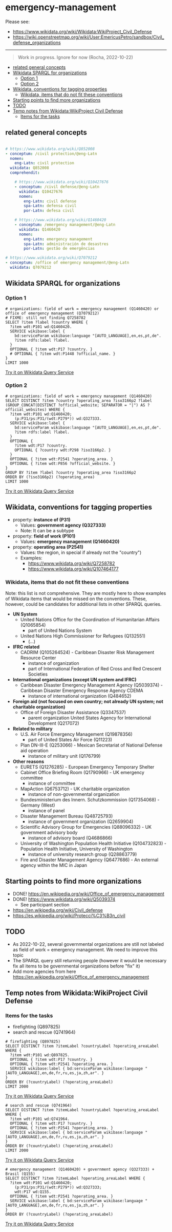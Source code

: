 # emergency-management

Please see:
- <https://www.wikidata.org/wiki/Wikidata:WikiProject_Civil_Defense>
- <https://wiki.openstreetmap.org/wiki/User:EmericusPetro/sandbox/Civil_defense_organizations>


---

> Work in progress. Ignore for now (Rocha, 2022-10-22)

<!--
- https://www.wikidata.org/wiki/Q10427676
- https://wiki.openstreetmap.org/wiki/User:EmericusPetro/sandbox
- https://pandoc.org/try/
- To watch more examples
  - https://en.wikipedia.org/wiki/Civil_defense
  - https://en.wikipedia.org/wiki/Civil_defense_by_country
-->


<!-- TOC depthfrom:2 -->

- [related general concepts](#related-general-concepts)
- [Wikidata SPARQL for organizations](#wikidata-sparql-for-organizations)
    - [Option 1](#option-1)
    - [Option 2](#option-2)
- [Wikidata, conventions for tagging properties](#wikidata-conventions-for-tagging-properties)
    - [Wikidata, items that do not fit these conventions](#wikidata-items-that-do-not-fit-these-conventions)
- [Starting points to find more organizations](#starting-points-to-find-more-organizations)
- [TODO](#todo)
- [Temp notes from Wikidata:WikiProject Civil Defense](#temp-notes-from-wikidatawikiproject-civil-defense)
    - [Items for the tasks](#items-for-the-tasks)

<!-- /TOC -->

## related general concepts

```yaml

# https://www.wikidata.org/wiki/Q852008
- conceptum: /civil protection/@eng-Latn
  nomen:
    eng-Latn: civil protection
  wikidata: Q852008
  comprehendit:

    # https://www.wikidata.org/wiki/Q10427676
    - conceptum: /civil defense/@eng-Latn
      wikidata: Q10427676
      nomen:
        eng-Latn: civil defense
        spa-Latn: defensa civil
        por-Latn: defesa civil

    # https://www.wikidata.org/wiki/Q1460420
    - conceptum: /emergency management/@eng-Latn
      wikidata: Q1460420
      nomen:
        eng-Latn: emergency management
        spa-Latn: administración de desastres
        por-Latn: gestão de emergências

# https://www.wikidata.org/wiki/Q7079212
- conceptum: /office of emergency management/@eng-Latn
  wikidata: Q7079212
```

## Wikidata SPARQL for organizations

### Option 1
```sparql
# organizations: field of work = emergency management (Q1460420) or office of emergency management (Q7079212)
# FIXME: still not finding Q7258782
SELECT ?item ?label ?country WHERE {
  ?item wdt:P101 wd:Q1460420.
  SERVICE wikibase:label {
    bd:serviceParam wikibase:language "[AUTO_LANGUAGE],en,es,pt,de".
    ?item rdfs:label ?label.
  }
  OPTIONAL { ?item wdt:P17 ?country. }
  # OPTIONAL { ?item wdt:P1448 ?official_name. }
}
LIMIT 1000
```

[Try it on Wikidata Query Service](https://query.wikidata.org/#%23%20organizations%3A%20field%20of%20work%20%3D%20emergency%20management%20%28Q1460420%29%20or%20office%20of%20emergency%20management%20%28Q7079212%29%0A%23%20FIXME%3A%20still%20not%20finding%20Q7258782%0ASELECT%20%3Fitem%20%3Flabel%20%3Fcountry%20WHERE%20%7B%0A%20%20%3Fitem%20wdt%3AP101%20wd%3AQ1460420.%0A%20%20SERVICE%20wikibase%3Alabel%20%7B%0A%20%20%20%20bd%3AserviceParam%20wikibase%3Alanguage%20%22%5BAUTO_LANGUAGE%5D%2Cen%2Ces%2Cpt%2Cde%22.%0A%20%20%20%20%3Fitem%20rdfs%3Alabel%20%3Flabel.%0A%20%20%7D%0A%20%20OPTIONAL%20%7B%20%3Fitem%20wdt%3AP17%20%3Fcountry.%20%7D%0A%20%20%23%20OPTIONAL%20%7B%20%3Fitem%20wdt%3AP1448%20%3Fofficial_name.%20%7D%0A%7D%0ALIMIT%201000)

### Option 2

```sparql
# organizations: field of work = emergency management (Q1460420)
SELECT DISTINCT ?item ?country ?operating_area ?iso3166p2 ?label (GROUP_CONCAT(DISTINCT ?official_website; SEPARATOR = "|") AS ?official_websites) WHERE {
  ?item wdt:P101 wd:Q1460420;
    (p:P31/ps:P31/(wdt:P279*)) wd:Q327333.
  SERVICE wikibase:label {
    bd:serviceParam wikibase:language "[AUTO_LANGUAGE],en,es,pt,de".
    ?item rdfs:label ?label.
  }
  OPTIONAL { 
    ?item wdt:P17 ?country. 
    OPTIONAL { ?country wdt:P298 ?iso3166p2. }
  }
  OPTIONAL { ?item wdt:P2541 ?operating_area. }
  OPTIONAL { ?item wdt:P856 ?official_website. }
}
GROUP BY ?item ?label ?country ?operating_area ?iso3166p2
ORDER BY (?iso3166p2) (?operating_area)
LIMIT 1000
```

[Try it on Wikidata Query Service](https://query.wikidata.org/#SELECT%20DISTINCT%20%3Fitem%20%3Fcountry%20%3Foperating_area%20%3Fiso3166p2%20%3Flabel%20%28GROUP_CONCAT%28DISTINCT%20%3Fofficial_website%3B%20SEPARATOR%20%3D%20%22%7C%22%29%20AS%20%3Fofficial_websites%29%20WHERE%20%7B%0A%20%20%3Fitem%20wdt%3AP101%20wd%3AQ1460420%3B%0A%20%20%20%20%28p%3AP31%2Fps%3AP31%2F%28wdt%3AP279%2a%29%29%20wd%3AQ327333.%0A%20%20SERVICE%20wikibase%3Alabel%20%7B%0A%20%20%20%20bd%3AserviceParam%20wikibase%3Alanguage%20%22%5BAUTO_LANGUAGE%5D%2Cen%2Ces%2Cpt%2Cde%22.%0A%20%20%20%20%3Fitem%20rdfs%3Alabel%20%3Flabel.%0A%20%20%7D%0A%20%20OPTIONAL%20%7B%20%0A%20%20%20%20%3Fitem%20wdt%3AP17%20%3Fcountry.%20%0A%20%20%20%20OPTIONAL%20%7B%20%3Fcountry%20wdt%3AP298%20%3Fiso3166p2.%20%7D%0A%20%20%7D%0A%20%20OPTIONAL%20%7B%20%3Fitem%20wdt%3AP2541%20%3Foperating_area.%20%7D%0A%20%20OPTIONAL%20%7B%20%3Fitem%20wdt%3AP856%20%3Fofficial_website.%20%7D%0A%7D%0AGROUP%20BY%20%3Fitem%20%3Flabel%20%3Fcountry%20%3Foperating_area%20%3Fiso3166p2%0AORDER%20BY%20%28%3Fiso3166p2%29%20%28%3Foperating_area%29%0ALIMIT%201000)

## Wikidata, conventions for tagging properties

- property: **instance of (P31)**
  - Values: **government agency (Q327333)**
  - Note: It can be a subtype
- property: **field of work (P101)**
  - Values: **emergency management (Q1460420)**
- property: **operating area (P2541)**
  - Values: the region, in special if already not the "country")
  - Examples:
    - https://www.wikidata.org/wiki/Q7258782
    - https://www.wikidata.org/wiki/Q107464177

### Wikidata, items that do not fit these conventions

Note: this list is not comprehensive. They are mostly here to show examples of Wikidata items that would be missed on the conventions. These, however, could be candidates for additional lists in other SPARQL queries.

- **UN System**
  - United Nations Office for the Coordination of Humanitarian Affairs (Q1065854)
    - part of United Nations System
  - United Nations High Commissioner for Refugees (Q132551)
    - (...)
- **IFRC related**
  - CADRIM (Q105264524) - Caribbean Disaster Risk Management Resource Center
    - instance of organization 
    - part of International Federation of Red Cross and Red Crescent Societies 
- **International organizations (except UN system and IFRC)**
  - Caribbean Disaster Emergency Management Agency (Q5039374) - Caribbean Disaster Emergency Response Agency CDEMA
    - instance of international organization (Q484652)
- **Foreign aid (not focused on own country; not already UN system; not charitable organization)**
  - Office of Foreign Disaster Assistance (Q3347537)
    - parent organization United States Agency for International Development (Q217072)
- **Related to military**
  - U.S. Air Force Emergency Management (Q19878356)
    - part of United States Air Force (Q11223)
  - Plan DN-III-E (Q253066) - Mexican Secretariat of National Defense aid operation
    - instance of military unit (Q176799)
- **Other reasons**
  - EURETS (Q1276285) - European Emergency Temporary Shelter
  - Cabinet Office Briefing Room (Q1790966) - UK emergency committee
    - instance of committee
  - MapAction (Q6753712) - UK charitable organization
    - instance of non-governmental organization
  - Bundesministerium des Innern. Schutzkommission (Q17354068) - Germany (West)
    - instance of panel
  - Disaster Management Bureau (Q48725793)
    - instance of government organization (Q2659904)
  - Scientific Advisory Group for Emergencies (Q88096332) - UK government advisory body
    - instance of advisory board (Q4686866)
  - University of Washington Population Health Initiative (Q104732823) - Population Health Initiative, University of Washington
    - instance of university research group (Q28863779)
  - Fire and Disaster Management Agency (Q6477686) - An external agency within the MIC in Japan

## Starting points to find more organizations
- DONE! https://en.wikipedia.org/wiki/Office_of_emergency_management
- DONE! https://www.wikidata.org/wiki/Q5039374
  - See participant section
- https://en.wikipedia.org/wiki/Civil_defense
- https://es.wikipedia.org/wiki/Protecci%C3%B3n_civil

## TODO
- As 2022-10-22, several governmental organizations are still not labeled as field of work = emergency management. We need to improve this topic
- The SPARQL query still returning people (however it would be necessary fix all items to be governmental organizations before "fix" it)
- Add more agencies from here https://en.wikipedia.org/wiki/Office_of_emergency_management

## Temp notes from Wikidata:WikiProject Civil Defense

### Items for the tasks

* firefighting (Q897825)
* search and rescue (Q741964)


```sparql
# firefighting (Q897825)
SELECT DISTINCT ?item ?itemLabel ?countryLabel ?operating_areaLabel WHERE {
  ?item wdt:P101 wd:Q897825.
  OPTIONAL { ?item wdt:P17 ?country. }
  OPTIONAL { ?item wdt:P2541 ?operating_area. }
  SERVICE wikibase:label { bd:serviceParam wikibase:language "[AUTO_LANGUAGE],en,de,fr,ru,es,ja,zh,ar". }
}
ORDER BY (?countryLabel) (?operating_areaLabel)
LIMIT 2000
```

[Try it on Wikidata Query Service](https://query.wikidata.org/#%23%20firefighting%20%28Q897825%29%0ASELECT%20DISTINCT%20%3Fitem%20%3FitemLabel%20%3FcountryLabel%20%3Foperating_areaLabel%20WHERE%20%7B%0A%20%20%3Fitem%20wdt%3AP101%20wd%3AQ897825.%0A%20%20OPTIONAL%20%7B%20%3Fitem%20wdt%3AP17%20%3Fcountry.%20%7D%0A%20%20OPTIONAL%20%7B%20%3Fitem%20wdt%3AP2541%20%3Foperating_area.%20%7D%0A%20%20SERVICE%20wikibase%3Alabel%20%7B%20bd%3AserviceParam%20wikibase%3Alanguage%20%22%5BAUTO_LANGUAGE%5D%2Cen%2Cde%2Cfr%2Cru%2Ces%2Cja%2Czh%2Car%22.%20%7D%0A%7D%0AORDER%20BY%20%28%3FcountryLabel%29%20%28%3Foperating_areaLabel%29%0ALIMIT%202000)


```sparql
# search and rescue (Q741964)
SELECT DISTINCT ?item ?itemLabel ?countryLabel ?operating_areaLabel WHERE {
  ?item wdt:P101 wd:Q741964.
  OPTIONAL { ?item wdt:P17 ?country. }
  OPTIONAL { ?item wdt:P2541 ?operating_area. }
  SERVICE wikibase:label { bd:serviceParam wikibase:language "[AUTO_LANGUAGE],en,de,fr,ru,es,ja,zh,ar". }
}
ORDER BY (?countryLabel) (?operating_areaLabel)
LIMIT 2000
```

[Try it on Wikidata Query Service](https://query.wikidata.org/#%23%20search%20and%20rescue%20%28Q741964%29%0ASELECT%20DISTINCT%20%3Fitem%20%3FitemLabel%20%3FcountryLabel%20%3Foperating_areaLabel%20WHERE%20%7B%0A%20%20%3Fitem%20wdt%3AP101%20wd%3AQ741964.%0A%20%20OPTIONAL%20%7B%20%3Fitem%20wdt%3AP17%20%3Fcountry.%20%7D%0A%20%20OPTIONAL%20%7B%20%3Fitem%20wdt%3AP2541%20%3Foperating_area.%20%7D%0A%20%20SERVICE%20wikibase%3Alabel%20%7B%20bd%3AserviceParam%20wikibase%3Alanguage%20%22%5BAUTO_LANGUAGE%5D%2Cen%2Cde%2Cfr%2Cru%2Ces%2Cja%2Czh%2Car%22.%20%7D%0A%7D%0AORDER%20BY%20%28%3FcountryLabel%29%20%28%3Foperating_areaLabel%29%0ALIMIT%202000)


```sparql
# emergency management (Q1460420) + government agency (Q327333) + Brasil (Q155)
SELECT DISTINCT ?item ?itemLabel ?operating_areaLabel WHERE {
  ?item wdt:P101 wd:Q1460420;
    (p:P31/ps:P31/(wdt:P279*)) wd:Q327333;
    wdt:P17 wd:Q155.
  OPTIONAL { ?item wdt:P2541 ?operating_area. }
  SERVICE wikibase:label { bd:serviceParam wikibase:language "[AUTO_LANGUAGE],en,de,fr,ru,es,ja,zh,ar". }
}
ORDER BY (?countryLabel) (?operating_areaLabel)
```
[Try it on Wikidata Query Service](https://w.wiki/5v2H)